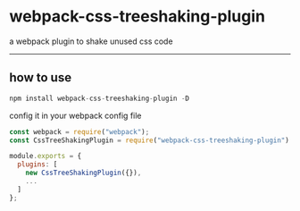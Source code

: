 # webpack-css-treeshaking-plugin


a webpack plugin to shake unused css code

-------

## how to use

```javascript
npm install webpack-css-treeshaking-plugin -D
```

config it in your webpack config file

```javascript
const webpack = require("webpack");
const CssTreeShakingPlugin = require("webpack-css-treeshaking-plugin")

module.exports = {
  plugins: [
    new CssTreeShakingPlugin({}),
    ...
  ]
};
```